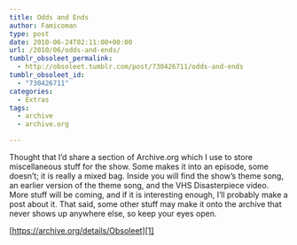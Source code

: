 ```yaml
---
title: Odds and Ends
author: Famicoman
type: post
date: 2010-06-24T02:11:00+00:00
url: /2010/06/odds-and-ends/
tumblr_obsoleet_permalink:
  - http://obsoleet.tumblr.com/post/730426711/odds-and-ends
tumblr_obsoleet_id:
  - "730426711"
categories:
  - Extras
tags:
  - archive
  - archive.org

---
```

Thought that I’d share a section of Archive.org which I use to store miscellaneous stuff for the show. Some makes it into an episode, some doesn’t; it is really a mixed bag. Inside you will find the show’s theme song, an earlier version of the theme song, and the VHS Disasterpiece video. More stuff will be coming, and if it is interesting enough, I’ll probably make a post about it. That said, some other stuff may make it onto the archive that never shows up anywhere else, so keep your eyes open.

[https://archive.org/details/Obsoleet][1]

 [1]: https://archive.org/details/Obsoleet "Odds and Ends"